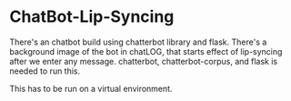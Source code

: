 # ChatBot-Lip-Syncing

There's an chatbot build using chatterbot library and flask. 
There's a background image of the bot in chatLOG, that starts effect of lip-syncing after we enter any message. 
chatterbot, chatterbot-corpus, and flask is needed to run this. 

This has to be run on a virtual environment. 

